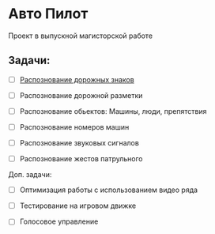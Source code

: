 # Авто Пилот 

Проект в выпускной магисторской работе


## Задачи:
* [ ] [Распознование дорожных знаков](RoadSign)
* [ ] Распознование дорожной разметки
* [ ] Распознование обьектов: Машины, люди, препятствия
* [ ] Распознование номеров машин
* [ ] Распознование звуковых сигналов
* [ ] Распознование жестов патрульного



 Доп. задачи:
* [ ] Оптимизация работы с использованием видео ряда
* [ ] Тестирование на игровом движке
* [ ] Голосовое управление


   
     
